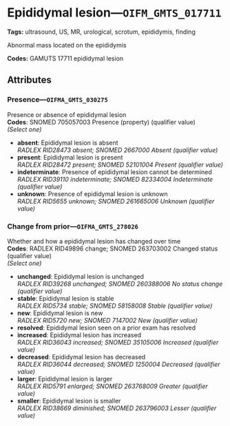 # Epididymal lesion—`OIFM_GMTS_017711`

**Tags:** ultrasound, US, MR, urological, scrotum, epididymis, finding

Abnormal mass located on the epididymis

**Codes:** GAMUTS 17711 epididymal lesion

## Attributes

### Presence—`OIFMA_GMTS_030275`

Presence or absence of epididymal lesion  
**Codes**: SNOMED 705057003 Presence (property) (qualifier value)  
*(Select one)*

- **absent**: Epididymal lesion is absent  
_RADLEX RID28473 absent; SNOMED 2667000 Absent (qualifier value)_
- **present**: Epididymal lesion is present  
_RADLEX RID28472 present; SNOMED 52101004 Present (qualifier value)_
- **indeterminate**: Presence of epididymal lesion cannot be determined  
_RADLEX RID39110 indeterminate; SNOMED 82334004 Indeterminate (qualifier value)_
- **unknown**: Presence of epididymal lesion is unknown  
_RADLEX RID5655 unknown; SNOMED 261665006 Unknown (qualifier value)_

### Change from prior—`OIFMA_GMTS_278026`

Whether and how a epididymal lesion has changed over time  
**Codes**: RADLEX RID49896 change; SNOMED 263703002 Changed status (qualifier value)  
*(Select one)*

- **unchanged**: Epididymal lesion is unchanged  
_RADLEX RID39268 unchanged; SNOMED 260388006 No status change (qualifier value)_
- **stable**: Epididymal lesion is stable  
_RADLEX RID5734 stable; SNOMED 58158008 Stable (qualifier value)_
- **new**: Epididymal lesion is new  
_RADLEX RID5720 new; SNOMED 7147002 New (qualifier value)_
- **resolved**: Epididymal lesion seen on a prior exam has resolved  
- **increased**: Epididymal lesion has increased  
_RADLEX RID36043 increased; SNOMED 35105006 Increased (qualifier value)_
- **decreased**: Epididymal lesion has decreased  
_RADLEX RID36044 decreased; SNOMED 1250004 Decreased (qualifier value)_
- **larger**: Epididymal lesion is larger  
_RADLEX RID5791 enlarged; SNOMED 263768009 Greater (qualifier value)_
- **smaller**: Epididymal lesion is smaller  
_RADLEX RID38669 diminished; SNOMED 263796003 Lesser (qualifier value)_